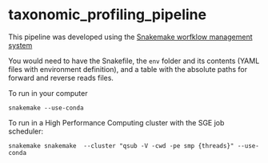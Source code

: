 # taxonomic_profiling_pipeline


This pipeline was developed using the [Snakemake worfklow management system](https://snakemake.readthedocs.io/en/stable/)

You would need to have the Snakefile, the `env` folder and its contents (YAML files with environment definition), and a table with the absolute paths for forward and reverse reads files.

To run in your computer

`snakemake --use-conda`

To run in a High Performance Computing cluster with the SGE job scheduler:

`snakemake snakemake  --cluster "qsub -V -cwd -pe smp {threads}" --use-conda`

